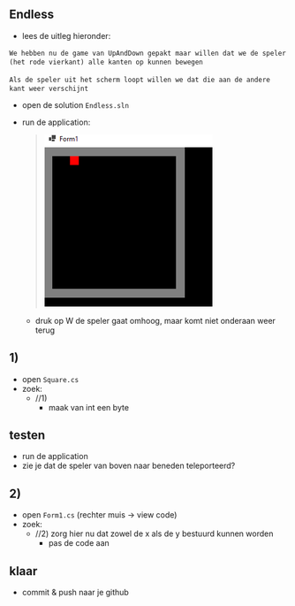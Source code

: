 

## Endless

- lees de uitleg hieronder:
```
We hebben nu de game van UpAndDown gepakt maar willen dat we de speler (het rode vierkant) alle kanten op kunnen bewegen

Als de speler uit het scherm loopt willen we dat die aan de andere kant weer verschijnt

```


- open de solution `Endless.sln`

- run de application:
    > ![](img/game.PNG)
    - druk op W de speler gaat omhoog, maar komt niet onderaan weer terug


## 1)

- open `Square.cs` 
- zoek:
    - //1) 
        -  maak van int een byte

## testen

- run de application
- zie je dat de speler van boven naar beneden teleporteerd?

## 2)

- open `Form1.cs` (rechter muis -> view code)
- zoek:
    - //2) zorg hier nu dat zowel de x als de y bestuurd kunnen worden
        - pas de code aan

## klaar

- commit & push naar je github        